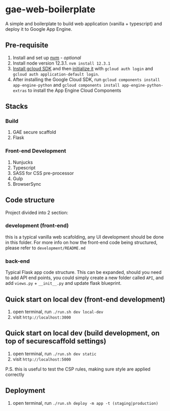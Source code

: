# gae-web-boilerplate
A simple and boilerplate to build web application (vanilla + typescript) and deploy it to Google App Engine.

## Pre-requisite
1. Install and set up [nvm](https://github.com/nvm-sh/nvm) - _optional_
2. Install node version 12.3.1. `nvm install 12.3.1`
3. [Install gcloud SDK](https://cloud.google.com/sdk/docs/install) and then [initialize it](https://cloud.google.com/sdk/docs/initializing) with `gcloud auth login` and `gcloud auth application-default login`.
4. After installing the Google Cloud SDK, run `gcloud components install app-engine-python` and `gcloud components install app-engine-python-extras` to install the App Engine Cloud Components

## Stacks
### Build
1. GAE secure scaffold
2. Flask

### Front-end Development
1. Nunjucks
2. Typescript
3. SASS for CSS pre-processor
4. Gulp
5. BrowserSync

## Code structure
Project divided into 2 section:

### development (front-end)
this is a typical vanilla web scafolding, any UI development should be done in this folder. For more info on how the front-end code being structured, please refer to `development/README.md`

### back-end
Typical Flask app code structure. This can be expanded, should you need to add API end points, you could simply create a new folder called `API`, and add `views.py` + `__init__.py` and update flask blueprint.

## Quick start on local dev (front-end development)
1. open terminal, run `./run.sh dev local-dev`
3. visit `http://localhost:3000`

## Quick start on local dev (build development, on top of securescaffold settings)
1. open terminal, run `./run.sh dev static`
3. visit `http://localhost:5000`

P.S. this is useful to test the CSP rules, making sure style are applied correctly

## Deployment
1. open terminal, run `./run.sh deploy -m app -t (staging|production)`
